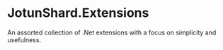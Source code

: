 # JotunShard.Extensions

An assorted collection of .Net extensions with a focus on simplicity and usefulness.
